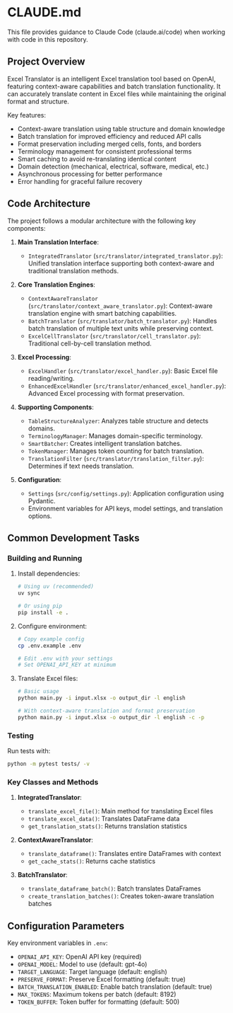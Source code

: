 # CLAUDE.md

This file provides guidance to Claude Code (claude.ai/code) when working with code in this repository.

## Project Overview

Excel Translator is an intelligent Excel translation tool based on OpenAI, featuring context-aware capabilities and batch translation functionality. It can accurately translate content in Excel files while maintaining the original format and structure.

Key features:
- Context-aware translation using table structure and domain knowledge
- Batch translation for improved efficiency and reduced API calls
- Format preservation including merged cells, fonts, and borders
- Terminology management for consistent professional terms
- Smart caching to avoid re-translating identical content
- Domain detection (mechanical, electrical, software, medical, etc.)
- Asynchronous processing for better performance
- Error handling for graceful failure recovery

## Code Architecture

The project follows a modular architecture with the following key components:

1. **Main Translation Interface**:
   - `IntegratedTranslator` (`src/translator/integrated_translator.py`): Unified translation interface supporting both context-aware and traditional translation methods.

2. **Core Translation Engines**:
   - `ContextAwareTranslator` (`src/translator/context_aware_translator.py`): Context-aware translation engine with smart batching capabilities.
   - `BatchTranslator` (`src/translator/batch_translator.py`): Handles batch translation of multiple text units while preserving context.
   - `ExcelCellTranslator` (`src/translator/cell_translator.py`): Traditional cell-by-cell translation method.

3. **Excel Processing**:
   - `ExcelHandler` (`src/translator/excel_handler.py`): Basic Excel file reading/writing.
   - `EnhancedExcelHandler` (`src/translator/enhanced_excel_handler.py`): Advanced Excel processing with format preservation.

4. **Supporting Components**:
   - `TableStructureAnalyzer`: Analyzes table structure and detects domains.
   - `TerminologyManager`: Manages domain-specific terminology.
   - `SmartBatcher`: Creates intelligent translation batches.
   - `TokenManager`: Manages token counting for batch translation.
   - `TranslationFilter` (`src/translator/translation_filter.py`): Determines if text needs translation.

5. **Configuration**:
   - `Settings` (`src/config/settings.py`): Application configuration using Pydantic.
   - Environment variables for API keys, model settings, and translation options.

## Common Development Tasks

### Building and Running

1. Install dependencies:
   ```bash
   # Using uv (recommended)
   uv sync
   
   # Or using pip
   pip install -e .
   ```

2. Configure environment:
   ```bash
   # Copy example config
   cp .env.example .env
   
   # Edit .env with your settings
   # Set OPENAI_API_KEY at minimum
   ```

3. Translate Excel files:
   ```bash
   # Basic usage
   python main.py -i input.xlsx -o output_dir -l english
   
   # With context-aware translation and format preservation
   python main.py -i input.xlsx -o output_dir -l english -c -p
   ```

### Testing

Run tests with:
```bash
python -m pytest tests/ -v
```

### Key Classes and Methods

1. **IntegratedTranslator**:
   - `translate_excel_file()`: Main method for translating Excel files
   - `translate_excel_data()`: Translates DataFrame data
   - `get_translation_stats()`: Returns translation statistics

2. **ContextAwareTranslator**:
   - `translate_dataframe()`: Translates entire DataFrames with context
   - `get_cache_stats()`: Returns cache statistics

3. **BatchTranslator**:
   - `translate_dataframe_batch()`: Batch translates DataFrames
   - `create_translation_batches()`: Creates token-aware translation batches

## Configuration Parameters

Key environment variables in `.env`:
- `OPENAI_API_KEY`: OpenAI API key (required)
- `OPENAI_MODEL`: Model to use (default: gpt-4o)
- `TARGET_LANGUAGE`: Target language (default: english)
- `PRESERVE_FORMAT`: Preserve Excel formatting (default: true)
- `BATCH_TRANSLATION_ENABLED`: Enable batch translation (default: true)
- `MAX_TOKENS`: Maximum tokens per batch (default: 8192)
- `TOKEN_BUFFER`: Token buffer for formatting (default: 500)